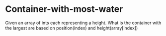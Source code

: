 # Container-with-most-water
Given an array of ints each representing a height. What is the container with the largest are based on position(index) and height(array[index]) 
